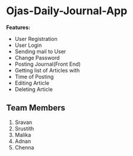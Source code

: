 # Ojas-Daily-Journal-App



**Features:**

  - User Registration
  - User Login
  - Sending mail to User
  - Change Password
  - Posting Journal(Front End)
  - Getting list of Articles with
  - Time of Posting
  - Editing Article
  - Deleting Article


Team Members
------------

1. Sravan
2. Srustith
3. Malika
4. Adnan
5. Chenna
